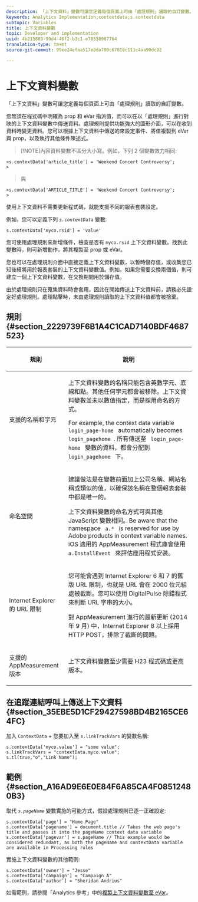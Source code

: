 ```yaml
---
description: 「上下文資料」變數可讓您定義每個頁面上可由「處理規則」讀取的自訂變數。
keywords: Analytics Implementation;contextdata;s.contextdata
subtopic: Variables
title: 上下文資料變數
topic: Developer and implementation
uuid: 4b215803-99d4-46f2-b3c1-e78558987764
translation-type: tm+mt
source-git-commit: 99ee24efaa517e8da700c67818c111c4aa90dc02

---
```



# 上下文資料變數

「上下文資料」變數可讓您定義每個頁面上可由「處理規則」讀取的自訂變數。

您無須在程式碼中明確為 prop 和 eVar 指派值，而可以在以「處理規則」進行對映的上下文資料變數中傳送資料。處理規則提供功能強大的圖形介面，可以在收到資料時變更資料。您可以根據上下文資料中傳送的來設定事件、將值複製到 eVar 與 prop，以及執行其他條件陳述式。

> [!NOTE]內容資料變數不區分大小寫。例如，下列 2 個變數效力相同:
>

```
>s.contextData['article_title'] = 'Weekend Concert Controversy'; 
>
```

>與
>

```
>s.contextData['ARTICLE_TITLE'] = 'Weekend Concert Controversy';
>
```

使用上下文資料不需要更新程式碼，就能支援不同的報表套裝設定。

例如，您可以定義下列  *`s.contextData`* 變數:

```
s.contextData['myco.rsid'] = 'value'
```

您可使用處理規則來新增條件，檢查是否有 `myco.rsid` 上下文資料變數。找到此變數時，則可新增動作，將其複製至 prop 或 eVar。

您也可以在處理規則介面中直接定義上下文資料變數，以暫時儲存值，或收集您已知後續將用於報表套裝的上下文資料變數值。例如，如果您需要交換兩個值，則可建立一個上下文資料變數，在交換期間用於儲存值。

由於處理規則只在蒐集資料時會套用，因此在開始傳送上下文資料前，請務必先設定好處理規則。處理點擊時，未由處理規則讀取的上下文資料值都會被捨棄。

## 規則 {#section_2229739F6B1A4C1CAD7140BDF4687523}

<table id="table_4433A32A952340699B189CAEAF158B06"> 
 <thead> 
  <tr> 
   <th colname="col1" class="entry"> <p>規則 </p> </th> 
   <th colname="col2" class="entry"> <p>說明 </p> </th> 
  </tr> 
 </thead>
 <tbody> 
  <tr> 
   <td colname="col1"> <p>支援的名稱和字元 </p> </td> 
   <td colname="col2"> <p>上下文資料變數的名稱只能包含英數字元、底線和點。其他任何字元都會被移除。上下文資料變數並未以數值指定，而是採用命名的方式。 </p> <p>For example, the context data variable <code> login_page-home </code> automatically becomes <code> login_pagehome </code>. 所有傳送至 <code> login_page-home </code> 變數的資料，都會分配到 <code> login_pagehome </code> 下。 </p> </td> 
  </tr> 
  <tr> 
   <td colname="col1"> <p>命名空間 </p> </td> 
   <td colname="col2"> <p>建議做法是在變數前面加上公司名稱、網站名稱或類似的值，以確保該名稱在整個報表套裝中都是唯一的。 </p> <p>上下文資料變數的命名方式可與其他 JavaScript 變數相同。Be aware that the namespace <code> a.* </code> is reserved for use by Adobe products in context variable names. iOS 適用的 AppMeasurement 程式庫會使用 <code> a.InstallEvent </code> 來評估應用程式安裝。 </p> </td> 
  </tr> 
  <tr> 
   <td colname="col1"> <p>Internet Explorer 的 URL 限制 </p> </td> 
   <td colname="col2"> <p>您可能會遇到 Internet Explorer 6 和 7 的舊版 URL 限制，也就是 URL 會在 2000 位元組處被截斷。您可以使用 <span class="keyword">DigitalPulse</span> 除錯程式來判斷 URL 字串的大小。 </p> <p>對 AppMeasurement 進行的最新更新 (2014 年 9 月) 中，Internet Explorer 8 以上採用 HTTP POST，排除了截斷的問題。 </p> </td> 
  </tr> 
  <tr> 
   <td colname="col1"> <p>支援的 AppMeasurement 版本 </p> </td> 
   <td colname="col2"> <p>上下文資料變數至少需要 H23 程式碼或更高版本。 </p> </td> 
  </tr> 
 </tbody> 
</table>

## 在追蹤連結呼叫上傳送上下文資料 {#section_35EBE5D1CF29427598BD4B2165CE64FC}

加入 `ContextData` + 您要加入至 `s.linkTrackVars` 的變數名稱:

```
s.contextData['myco.value'] = "some value"; 
s.linkTrackVars = "contextData.myco.value"; 
s.tl(true,"o","Link Name"); 
```

## 範例 {#section_A16AD9E6E0E84F6A85CA4F08512480B3}

取代 *`s.pageName`* 變數實施的可能方式，假設處理規則已逐一正確設定:

```
s.contextData['page'] = "Home Page" 
s.contextData['pagename'] = document.title // Takes the web page's title and passes it into the pageName context data variable 
s.contextData['pagevar'] = s.pageName // This example would be considered redundant, as both the pageName and contextData variable are available in Processing rules
```

實施上下文資料變數的其他範例: 

```
s.contextData['owner'] = "Jesse" 
s.contextData['campaign'] = "Campaign A" 
s.contextData['author'] = "Sheridan Andrius"
```

如需範例，請參閱「Analytics 參考」中的[複製上下文資料變數至 eVar](https://marketing.adobe.com/resources/help/en_US/reference/processing_rules_copy_context_data.html)。
